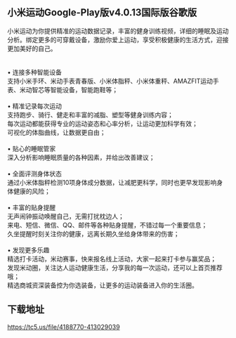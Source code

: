 ## 小米运动Google-Play版v4.0.13国际版谷歌版
小米运动为你提供精准的运动数据记录，丰富的健身训练视频，详细的睡眠及运动分析。绑定更多的可穿戴设备，激励你爱上运动，享受积极健康的生活方式，迎接更加美好的自己。 <br> <br> <br>• 连接多种智能设备 <br>支持小米手环、米动手表青春版、小米体脂秤、小米体重秤、AMAZFIT运动手表、米动智芯等智能设备，智能跑鞋等； <br> <br>• 精准记录每次运动 <br>支持跑步、骑行、健走和丰富的减脂、塑型等健身训练内容； <br>每次运动都能获得专业的运动姿态和心率分析，让运动更加科学有效； <br>可视化的体脂曲线，让数据更自由； <br> <br>• 贴心的睡眠管家 <br>深入分析影响睡眠质量的各种因素，并给出改善建议； <br> <br>• 全面评测身体状态 <br>通过小米体脂秤检测10项身体成分数据，让减肥更科学，同时也更早发现影响身体健康的风险； <br> <br>• 丰富的贴身提醒 <br>无声闹钟振动唤醒自己，无需打扰枕边人； <br>来电、短信、微信、QQ、邮件等各种贴身提醒，不错过每一个重要信息； <br>久坐提醒时刻关注你的健康，远离长期久坐给身体带来的伤害； <br> <br>• 发现更多乐趣 <br>精选打卡活动，米动赛事，快来报名线上活动，大家一起来打卡参与赢奖品； <br>发现米动圈，关注达人运动健康生活，分享我的每一次运动，还可以上首页推荐哦； <br>精选商城资深装备控为你选装备，让更多的运动装备进入你的生活圈。
## 下载地址
https://tc5.us/file/4188770-413029039